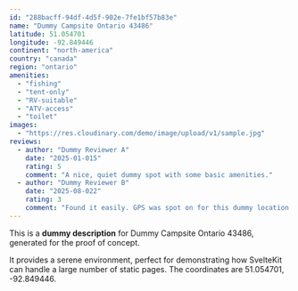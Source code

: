 ```yaml
---
id: "288bacff-94df-4d5f-902e-7fe1bf57b83e"
name: "Dummy Campsite Ontario 43486"
latitude: 51.054701
longitude: -92.849446
continent: "north-america"
country: "canada"
region: "ontario"
amenities:
  - "fishing"
  - "tent-only"
  - "RV-suitable"
  - "ATV-access"
  - "toilet"
images:
  - "https://res.cloudinary.com/demo/image/upload/v1/sample.jpg"
reviews:
  - author: "Dummy Reviewer A"
    date: "2025-01-015"
    rating: 5
    comment: "A nice, quiet dummy spot with some basic amenities."
  - author: "Dummy Reviewer B"
    date: "2025-08-022"
    rating: 3
    comment: "Found it easily. GPS was spot on for this dummy location."
---
```


This is a **dummy description** for Dummy Campsite Ontario 43486, generated for the proof of concept.

It provides a serene environment, perfect for demonstrating how SvelteKit can handle a large number of static pages. The coordinates are 51.054701, -92.849446.
